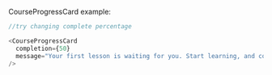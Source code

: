 CourseProgressCard example:

```js
//try changing complete percentage

<CourseProgressCard
  completion={50}
  message="Your first lesson is waiting for you. Start learning, and complete the course to get the course certificate"
/>
```
